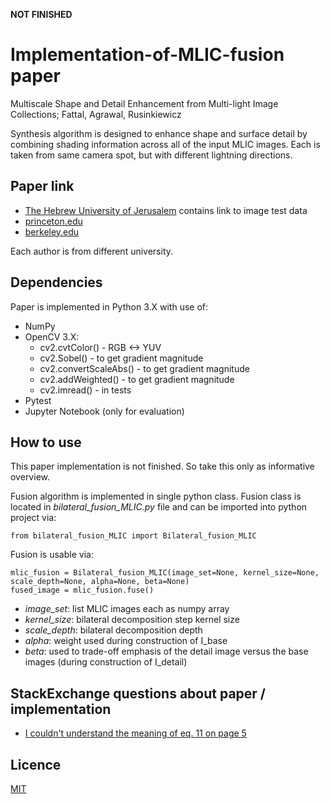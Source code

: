 **NOT FINISHED**

# Implementation-of-MLIC-fusion paper
Multiscale Shape and Detail Enhancement from Multi-light Image Collections; Fattal, Agrawal, Rusinkiewicz

Synthesis algorithm is designed to enhance shape and surface detail by combining shading information across all of the input MLIC images.
Each is taken from same camera spot, but with different lightning directions.

## Paper link
* [The Hebrew University of Jerusalem](http://www.cs.huji.ac.il/~raananf/projects/mlic/mlic.html) contains link to image test data
* [princeton.edu](https://gfx.cs.princeton.edu/pubs/Fattal_2007_MSA/mlic.pdf)
* [berkeley.edu](http://kneecap.cs.berkeley.edu/papers/mlic/mlic-SIG07.pdf)

Each author is from different university.

## Dependencies

Paper is implemented in Python 3.X with use of:
*  NumPy
*  OpenCV 3.X:
    * cv2.cvtColor() - RGB <-> YUV
    * cv2.Sobel() - to get gradient magnitude
    * cv2.convertScaleAbs() - to get gradient magnitude
    * cv2.addWeighted() - to get gradient magnitude
    * cv2.imread() - in tests
*  Pytest
*  Jupyter Notebook (only for evaluation)

## How to use
This paper implementation is not finished.
So take this only as informative overview.

Fusion algorithm is implemented in single python class. Fusion class is located in *bilateral_fusion_MLIC.py* file and can be imported into python project via:

```
from bilateral_fusion_MLIC import Bilateral_fusion_MLIC
```

Fusion is usable via:

```
mlic_fusion = Bilateral_fusion_MLIC(image_set=None, kernel_size=None, scale_depth=None, alpha=None, beta=None)
fused_image = mlic_fusion.fuse()
```

* *image_set*: list MLIC images each as numpy array
* *kernel_size*: bilateral decomposition step kernel size
* *scale_depth*: bilateral decomposition depth
* *alpha*: weight used during construction of I_base
* *beta*: used to trade-off emphasis of the detail image versus the base images (during construction of I_detail)

## StackExchange questions about paper / implementation
* [I couldn't understand the meaning of eq. 11 on page 5](https://dsp.stackexchange.com/questions/26069/multiscale-shape-and-detail-enhancement-from-multi-light-image-collections)

## Licence

[MIT](https://github.com/ToKraTheSecond/Implementation-of-MLIC-fusion/blob/master/LICENSE)
